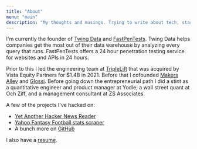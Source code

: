 ```yaml
---
title: "About"
menu: "main"
description: "My thoughts and musings. Trying to write about tech, startups and the entrepreneurial journey."
---
```


I'm currently the founder of [Twing Data](https://www.twingdata.com/) and [FastPenTests](https://www.fastpentests.com/). Twing Data helps companies get the most out of their data warehouse by analyzing every query that runs. FastPenTests offers a 24 hour penetration testing service for websites and APIs in 24 hours.

Prior to this I led the engineering team at [TripleLift](https://triplelift.com/) that was acquired by Vista Equity Partners for $1.4B in 2021. Before that I cofounded [Makers Alley](http://makersalley.com/) and [Glossi](https://pando.com/2012/07/17/glossis-social-megafeed-takes-on-rebelmousevizify/). Before going down the entrepreneurial path I did a stint as a quantitative engineer and product manager at Yodle; a wall street quant at Och Ziff, and a management consultant at ZS Associates.

A few of the projects I've hacked on:

- [Yet Another Hacker News Reader](https://yahnr.dangoldin.com/)
- [Yahoo Fantasy Football stats scraper](https://github.com/dangoldin/yahoo-ffl)
- A bunch more on [GitHub](https://github.com/dangoldin/)

I also have a [resume](/data/dg_res.pdf).
